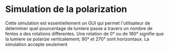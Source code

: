 # Simulation de la polarization

Cette simulation est essentiellement un GUI qui permet l'utilisateur de determiner quel pourcentage de lumiere passe a travers un nombre de fentes a des rotations differentes. Une rotation de 0° ou de 180° signifie que la lumiere se polarize verticalement; 90° et 270° sont horizontaux. La simulation accepte seulement
